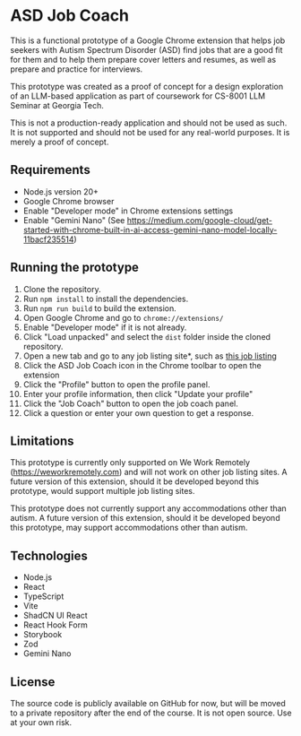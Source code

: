 # ASD Job Coach

This is a functional prototype of a Google Chrome extension that helps job seekers with Autism Spectrum Disorder (ASD) find jobs that are a good fit for them and to help them prepare cover letters and resumes, as well as prepare and practice for interviews.

This prototype was created as a proof of concept for a design exploration of an LLM-based application as part of coursework for CS-8001 LLM Seminar at Georgia Tech.

This is not a production-ready application and should not be used as such. It is not supported and should not be used for any real-world purposes. It is merely a proof of concept.

## Requirements
- Node.js version 20+
- Google Chrome browser
- Enable "Developer mode" in Chrome extensions settings
- Enable "Gemini Nano" (See https://medium.com/google-cloud/get-started-with-chrome-built-in-ai-access-gemini-nano-model-locally-11bacf235514)

## Running the prototype

1. Clone the repository.
2. Run `npm install` to install the dependencies.
3. Run `npm run build` to build the extension.
4. Open Google Chrome and go to `chrome://extensions/`
5. Enable "Developer mode" if it is not already.
6. Click "Load unpacked" and select the `dist` folder inside the cloned repository.
7. Open a new tab and go to any job listing site*, such as [this job listing](https://weworkremotely.com/remote-jobs/calm-associate-cx-specialist/)
8. Click the ASD Job Coach icon in the Chrome toolbar to open the extension
9. Click the "Profile" button to open the profile panel. 
10. Enter your profile information, then click "Update your profile"
10. Click the "Job Coach" button to open the job coach panel.
11. Click a question or enter your own question to get a response.

## Limitations

This prototype is currently only supported on We Work Remotely (https://weworkremotely.com) and will not work on other job listing sites. A future version of this extension, should it be developed beyond this prototype, would support multiple job listing sites.

This prototype does not currently support any accommodations other than autism. A future version of this extension, should it be developed beyond this prototype, may support accommodations other than autism.

## Technologies
- Node.js
- React
- TypeScript
- Vite
- ShadCN UI React
- React Hook Form
- Storybook
- Zod
- Gemini Nano

## License

The source code is publicly available on GitHub for now, but will be moved to a private repository after the end of the course.
It is not open source. Use at your own risk.
